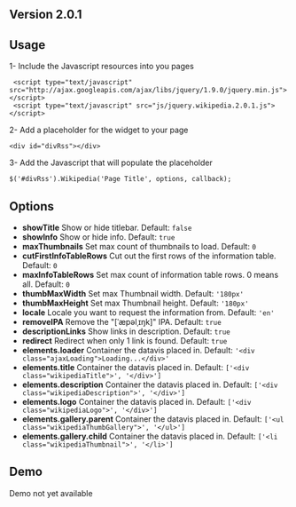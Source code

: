 ## Version 2.0.1

## Usage

1- Include the Javascript resources into you pages <head>

     <script type="text/javascript" src="http://ajax.googleapis.com/ajax/libs/jquery/1.9.0/jquery.min.js"></script>
     <script type="text/javascript" src="js/jquery.wikipedia.2.0.1.js"></script>

2- Add a placeholder for the widget to your page

    <div id="divRss"></div>

3- Add the Javascript that will populate the placeholder
     
    $('#divRss').Wikipedia('Page Title', options, callback);          

## Options

- **showTitle**
    Show or hide titlebar. Default: `false`
- **showInfo**
    Show or hide info. Default: `true`
- **maxThumbnails**
    Set max count of thumbnails to load. Default: `0`
- **cutFirstInfoTableRows**
    Cut out the first rows of the information table. Default: `0`
- **maxInfoTableRows**
    Set max count of information table rows. 0 means all. Default: `0`
- **thumbMaxWidth**
    Set max Thumbnail width. Default: `'180px'`
- **thumbMaxHeight**
    Set max Thumbnail height. Default: `'180px'`
- **locale**
    Locale you want to request the information from. Default: `'en'`
- **removeIPA**
    Remove the "[ˈæpəlˌɪŋk]" IPA. Default: `true`
- **descriptionLinks**
    Show links in description. Default: `true`
- **redirect**
    Redirect when only 1 link is found. Default: `true`
- **elements.loader**
    Container the datavis placed in. Default: `'<div class="ajaxLoading">Loading...</div>'`
- **elements.title**
    Container the datavis placed in. Default: `['<div class="wikipediaTitle">', '</div>']`
- **elements.description**
    Container the datavis placed in. Default: `['<div class="wikipediaDescription">', '</div>']`
- **elements.logo**
    Container the datavis placed in. Default: `['<div class="wikipediaLogo">', '</div>']`
- **elements.gallery.parent**
    Container the datavis placed in. Default: `['<ul class="wikipediaThumbGallery">', '</ul>']`
- **elements.gallery.child**
    Container the datavis placed in. Default: `['<li class="wikipediaThumbnail">', '</li>']`

## Demo
Demo not yet available
